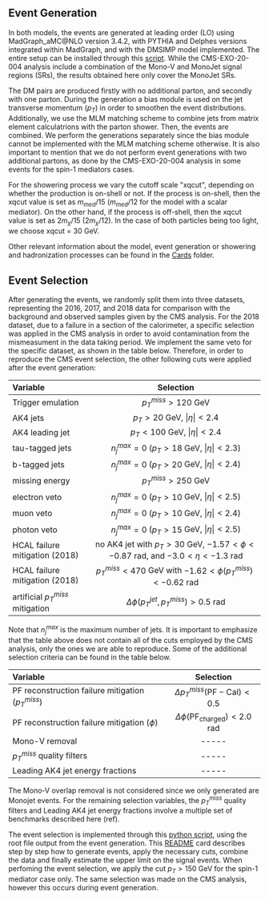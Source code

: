 ## Event Generation ##

In both models, the events are generated at leading order (LO) using MadGraph_aMC@NLO version 3.4.2, with PYTHIA and Delphes versions integrated within MadGraph, and with the DMSIMP model implemented. The entire setup can be installed through this [script](../../installer.sh). While the CMS-EXO-20-004 analysis include a combination of the Mono-V and MonoJet signal regions (SRs), the results obtained here only cover the MonoJet SRs.

The DM pairs are produced firstly with no additional parton, and secondly with one parton. During the generation a bias module is used on the jet transverse momentum ($p_{T}$) in order to smoothen the event distributions. Additionally, we use the MLM matching scheme to combine jets from matrix element calculatrions with the parton shower. Then, the events are combined. We perform the generations separately since the bias module cannot be implemented with the MLM matching scheme otherwise. It is also important to mention that we do not perform event generations with two additional partons, as done by the CMS-EXO-20-004 analysis in some events for the spin-1 mediators cases.

For the showering process we vary the cutoff scale "xqcut", depending on whether the production is on-shell or not. If the process is on-shell, then the xqcut value is set as $m_{med}/15$ ($m_{med}/12$ for the model with a scalar mediator). On the other hand, if the process is off-shell, then the xqcut value is set as $2m_{\chi}/15$ ($2m_{\chi}/12$). In the case of both particles being too light, we choose xqcut = $30$ GeV.

Other relevant information about the model, event generation or showering and hadronization processes can be found in the [Cards](../../Cards/) folder.

## Event Selection ##

After generating the events, we randomly split them into three datasets, representing the 2016, 2017, and 2018 data for comparison with the background and observed samples given by the CMS analysis. For the 2018 dataset, due to a failure in a section of the calorimeter, a specific selection was applied in the CMS analysis in order to avoid contamination from the mismeasument in the data taking period. We implement the same veto for the specific dataset, as shown in the table below. Therefore, in order to reproduce the CMS event selection, the other following cuts were applied after the event generation:

| Variable 	  | 		Selection		|
| :------------- | :---------------------------------: |
| Trigger emulation | $p_{T}^{miss} > 120$ GeV         |
|AK4 jets	| $p_{T} > 20$ GeV,  $\|\eta\| < 2.4$  |
|AK4 leading jet| $p_{T} < 100$ GeV, $\|\eta\| < 2.4$ |
|tau-tagged jets| $n_{j}^{max} = 0$ ($p_{T} > 18$ GeV, $\|\eta\| < 2.3$)  |
|b-tagged jets	| $n_{j}^{max} = 0$ ($p_{T} > 20$ GeV, $\|\eta\| < 2.4$)  |
|missing energy | $p_{T}^{miss} > 250$ GeV	    |
| electron veto | $n_{j}^{max} = 0$ ($p_{T} > 10$ GeV, $\|\eta\| < 2.5$)  |
| muon veto     | $n_{j}^{max} = 0$ ($p_{T} > 10$ GeV, $\|\eta\| < 2.4$)  |
| photon veto   | $n_{j}^{max} = 0$ ($p_{T} > 15$ GeV, $\|\eta\| < 2.5$)  |
|HCAL failure mitigation (2018) | no AK4 jet with $p_{T} > 30$ GeV, $-1.57 < \phi < -0.87$ rad, and $-3.0 < \eta < -1.3$ rad |
|HCAL failure mitigation (2018) | $p_{T}^{miss} < 470$ GeV with $-1.62 < \phi(p_{T}^{miss}) < -0.62$ rad|
| artificial $p_{T}^{miss}$ mitigation | $\Delta \phi (p_{T}^{jet}, p_{T}^{miss}) > 0.5$ rad |

Note that $n_{j}^{max}$ is the maximum number of jets. 
It is important to emphasize that the table above does not contain all of the cuts employed by the CMS analysis, only the ones we are able to reproduce. Some of the additional selection criteria can be found in the table below.

|               Variable         |              Selection              |
| :----------------------------- | :---------------------------------: |
| PF reconstruction failure mitigation ($p_{T}^{miss}$) | $\Delta p_{T}^{miss} (\mathrm{PF}-\mathrm{Cal}) < 0.5$ |
| PF reconstruction failure mitigation ($\phi$) | $\Delta \phi(\mathrm{PF}_{\mathrm{charged}}) < 2.0$ rad |
| Mono-V removal | ----- |
| $p_{T}^{miss}$ quality filters | ----- |
| Leading AK4 jet  energy fractions | ----- |


The Mono-V overlap removal is not considered since we only generated are Monojet events. For the remaining selection variables, the $p_{T}^{miss}$ quality filters and Leading AK4 jet  energy fractions involve a multiple set of benchmarks described here (ref). 

The event selection is implemented through this [python script](../../cms_exo_20_004-Recast.py), using the root file output from the event generation. This [README](../../README.md) card describes step by step how to generate events, apply the necessary cuts, combine the data and finally estimate the upper limit on the signal events. When perfoming the event selection, we apply the cut $p_{T} > 150$ GeV for the spin-1 mediator case only. The same selection was made on the CMS analysis, however this occurs during event generation. 


